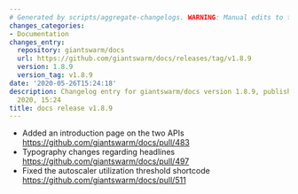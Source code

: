 ```yaml
---
# Generated by scripts/aggregate-changelogs. WARNING: Manual edits to this files will be overwritten.
changes_categories:
- Documentation
changes_entry:
  repository: giantswarm/docs
  url: https://github.com/giantswarm/docs/releases/tag/v1.8.9
  version: 1.8.9
  version_tag: v1.8.9
date: '2020-05-26T15:24:18'
description: Changelog entry for giantswarm/docs version 1.8.9, published on 26 May
  2020, 15:24
title: docs release v1.8.9
---
```


- Added an introduction page on the two APIs https://github.com/giantswarm/docs/pull/483
- Typography changes regarding headlines https://github.com/giantswarm/docs/pull/497
- Fixed the autoscaler utilization threshold shortcode https://github.com/giantswarm/docs/pull/511
